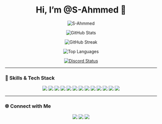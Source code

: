<h1 align="center">Hi, I’m @S-Ahmmed 👋</h1>

<p align="center">
  <img src="https://komarev.com/ghpvc/?username=S-Ahmmed&label=Profile%20views&color=0e75b6&style=flat" alt="S-Ahmmed" />
</p>

<p align="center">
  <img alt="GitHub Stats" src="https://my-readme-five.vercel.app/api?username=S-Ahmmed&count_private=true&show_icons=true&theme=dracula" />
</p>

<p align="center">
  <img alt="GitHub Streak" src="https://github-readme-streak-stats.herokuapp.com/?user=S-Ahmmed&theme=dracula" />
</p>

<p align="center">
  <img alt="Top Languages" src="https://my-readme-five.vercel.app/api/top-langs/?username=S-Ahmmed&layout=compact&langs_count=10&show_icons=true&theme=dracula" />
</p>

<p align="center">
  <a href="https://discord.com/users/YourDiscordID">
    <img src="https://lanyard.cnrad.dev/api/YourDiscordID?borderRadius=20px&bg=00000000" alt="Discord Status" />
  </a>
</p>

---

### 🧠 Skills & Tech Stack

<p align="center">
  <img src="https://img.shields.io/badge/Software%20Development-000?style=for-the-badge&logo=windows11&logoColor=white" />
  <img src="https://img.shields.io/badge/Web%20Development-000?style=for-the-badge&logo=html5&logoColor=white" />
  <img src="https://img.shields.io/badge/Python-000?style=for-the-badge&logo=python&logoColor=white" />
  <img src="https://img.shields.io/badge/Java-000?style=for-the-badge&logo=java&logoColor=white" />
  <img src="https://img.shields.io/badge/C/C++-000?style=for-the-badge&logo=cplusplus&logoColor=white" />
  <img src="https://img.shields.io/badge/HTML5-000?style=for-the-badge&logo=html5&logoColor=white" />
  <img src="https://img.shields.io/badge/CSS3-000?style=for-the-badge&logo=css3&logoColor=white" />
  <img src="https://img.shields.io/badge/JavaScript-000?style=for-the-badge&logo=javascript&logoColor=white" />
  <img src="https://img.shields.io/badge/System%20Design-000?style=for-the-badge&logo=airplayaudio&logoColor=white" />
  <img src="https://img.shields.io/badge/DSA-000?style=for-the-badge&logo=dependabot&logoColor=white" />
  <img src="https://img.shields.io/badge/WordPress-000?style=for-the-badge&logo=wordpress&logoColor=white" />
  <img src="https://img.shields.io/badge/Wix-000?style=for-the-badge&logo=wix&logoColor=white" />
  <img src="https://img.shields.io/badge/Shopify-000?style=for-the-badge&logo=shopify&logoColor=white" />
</p>

---

### 🌐 Connect with Me

<p align="center">
  <a href="https://linkedin.com/in/yourlinkedin"><img src="https://img.shields.io/badge/LinkedIn-0A66C2?style=for-the-badge&logo=linkedin&logoColor=white" /></a>
  <a href="https://twitter.com/yourtwitter"><img src="https://img.shields.io/badge/Twitter-1DA1F2?style=for-the-badge&logo=twitter&logoColor=white" /></a>
  <a href="mailto:youremail@example.com"><img src="https://img.shields.io/badge/Email-D14836?style=for-the-badge&logo=gmail&logoColor=white" /></a>
</p>
